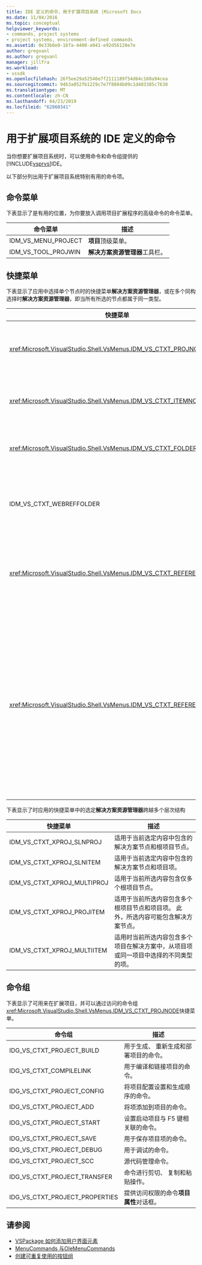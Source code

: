 ```yaml
---
title: IDE 定义的命令，用于扩展项目系统 |Microsoft Docs
ms.date: 11/04/2016
ms.topic: conceptual
helpviewer_keywords:
- commands, project systems
- project systems, environment-defined commands
ms.assetid: 0e33b8e9-16fa-4400-a941-e92d56120e7e
author: gregvanl
ms.author: gregvanl
manager: jillfra
ms.workload:
- vssdk
ms.openlocfilehash: 26f5ee29a52546e7f2111189f54d64c160a94cea
ms.sourcegitcommit: 94b3a052fb1229c7e7f8804b09c1d403385c7630
ms.translationtype: MT
ms.contentlocale: zh-CN
ms.lasthandoff: 04/23/2019
ms.locfileid: "62860341"
---
```

# <a name="ide-defined-commands-for-extending-project-systems"></a>用于扩展项目系统的 IDE 定义的命令
当你想要扩展项目系统时，可以使用命令和命令组提供的[!INCLUDE[vsprvs](../../code-quality/includes/vsprvs_md.md)]IDE。

 以下部分列出用于扩展项目系统特别有用的命令项。

## <a name="command-menus"></a>命令菜单
 下表显示了是有用的位置，为你要放入调用项目扩展程序的高级命令的命令菜单。

|命令菜单|描述|
|------------------|-----------------|
|IDM_VS_MENU_PROJECT|**项目**顶级菜单。|
|IDM_VS_TOOL_PROJWIN|**解决方案资源管理器**工具栏。|

## <a name="shortcut-menus"></a>快捷菜单
 下表显示了应用中选择单个节点时的快捷菜单**解决方案资源管理器**，或在多个同构选择时**解决方案资源管理器**，即当所有所选的节点都属于同一类型。

|快捷菜单|描述|
|-------------------|-----------------|
|<xref:Microsoft.VisualStudio.Shell.VsMenus.IDM_VS_CTXT_PROJNODE>|适用时选择的项目节点。|
|<xref:Microsoft.VisualStudio.Shell.VsMenus.IDM_VS_CTXT_ITEMNODE>|适用时选择一个文件。|
|<xref:Microsoft.VisualStudio.Shell.VsMenus.IDM_VS_CTXT_FOLDERNODE>|选择文件夹时适用。|
|IDM_VS_CTXT_WEBREFFOLDER|适用时选择的 Web 引用文件夹。|
|<xref:Microsoft.VisualStudio.Shell.VsMenus.IDM_VS_CTXT_REFERENCEROOT>|适用时选择名为"引用"的引用根节点。|
|<xref:Microsoft.VisualStudio.Shell.VsMenus.IDM_VS_CTXT_REFERENCE>|适用时引用节点处于选中状态;其中包括程序集、 COM 和项目的引用。 不包括 Web 引用。|

 下表显示了时应用的快捷菜单中的选定**解决方案资源管理器**跨越多个层次结构

|快捷菜单|描述|
|-------------------|-----------------|
|IDM_VS_CTXT_XPROJ_SLNPROJ|适用于当前选定内容中包含的解决方案节点和根项目节点。|
|IDM_VS_CTXT_XPROJ_SLNITEM|适用于当前选定内容中包含的解决方案节点和项目项。|
|IDM_VS_CTXT_XPROJ_MULTIPROJ|适用于当前所选内容包含仅多个根项目节点。|
|IDM_VS_CTXT_XPROJ_PROJITEM|适用于当前所选内容包含多个根项目节点和项目项。 此外，所选内容可能包含解决方案节点。|
|IDM_VS_CTXT_XPROJ_MULTIITEM|适用时当前所选内容包含多个项目在解决方案中，从项目项或同一项目中选择的不同类型的项。|

## <a name="command-groups"></a>命令组
 下表显示了可用来在扩展项目，并可以通过访问的命令组<xref:Microsoft.VisualStudio.Shell.VsMenus.IDM_VS_CTXT_PROJNODE>快捷菜单。

|命令组|描述|
|-------------------|-----------------|
|IDG_VS_CTXT_PROJECT_BUILD|用于生成、 重新生成和部署项目的命令。|
|IDG_VS_CTXT_COMPILELINK|用于编译和链接项目的命令。|
|IDG_VS_CTXT_PROJECT_CONFIG|将项目配置设置和生成顺序的命令。|
|IDG_VS_CTXT_PROJECT_ADD|将项添加到项目的命令。|
|IDG_VS_CTXT_PROJECT_START|设置启动项目与 F5 键相关联的命令。|
|IDG_VS_CTXT_PROJECT_SAVE|用于保存项目项的命令。|
|IDG_VS_CTXT_PROJECT_DEBUG|用于调试的命令。|
|IDG_VS_CTXT_PROJECT_SCC|源代码管理命令。|
|IDG_VS_CTXT_PROJECT_TRANSFER|命令进行剪切、 复制和粘贴操作。|
|IDG_VS_CTXT_PROJECT_PROPERTIES|提供访问权限的命令**项目属性**对话框。|

## <a name="see-also"></a>请参阅
- [VSPackage 如何添加用户界面元素](../../extensibility/internals/how-vspackages-add-user-interface-elements.md)
- [MenuCommands 与OleMenuCommands](../../extensibility/menucommands-vs-olemenucommands.md)
- [创建可重复使用的按钮组](../../extensibility/creating-reusable-groups-of-buttons.md)